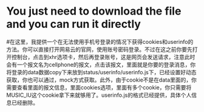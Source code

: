 # You just need to download the file and you can run it directly
#在这里，我提供一个在无法使用手机号登录的情况下获得cookies和userinfo的方法。你可以直接打开网易云的官网，使用账号密码登录。不过在这之前你要先打开控制台，点击到xhr选项卡，然后再登录账号，这是网页会发送请求，注意此时会有一个报文名为cellphone的报文，点击该报文，里面就是你要的登录消息，你将登录的data数据copy下来放到status/userinfo/userinfo.js下，已经设置好动态获取，你也可以通过，mock方式获取。此外，由于cookie不是在data里面的，你需要查看里面的报文信息，里面cookies选项，里面有多个cookie，你只需要将MUSIC_IU这个cookie拿下来就够用了。userinfo.js的格式已经提供，具体个人信息已经删除。
